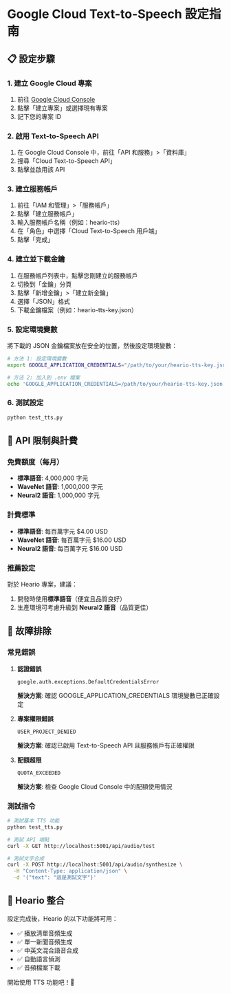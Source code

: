 # Google Cloud Text-to-Speech 設定指南

## 📋 設定步驟

### 1. 建立 Google Cloud 專案
1. 前往 [Google Cloud Console](https://console.cloud.google.com/)
2. 點擊「建立專案」或選擇現有專案
3. 記下您的專案 ID

### 2. 啟用 Text-to-Speech API
1. 在 Google Cloud Console 中，前往「API 和服務」>「資料庫」
2. 搜尋「Cloud Text-to-Speech API」
3. 點擊並啟用該 API

### 3. 建立服務帳戶
1. 前往「IAM 和管理」>「服務帳戶」
2. 點擊「建立服務帳戶」
3. 輸入服務帳戶名稱（例如：heario-tts）
4. 在「角色」中選擇「Cloud Text-to-Speech 用戶端」
5. 點擊「完成」

### 4. 建立並下載金鑰
1. 在服務帳戶列表中，點擊您剛建立的服務帳戶
2. 切換到「金鑰」分頁
3. 點擊「新增金鑰」>「建立新金鑰」
4. 選擇「JSON」格式
5. 下載金鑰檔案（例如：heario-tts-key.json）

### 5. 設定環境變數
將下載的 JSON 金鑰檔案放在安全的位置，然後設定環境變數：

```bash
# 方法 1: 設定環境變數
export GOOGLE_APPLICATION_CREDENTIALS="/path/to/your/heario-tts-key.json"

# 方法 2: 加入到 .env 檔案
echo 'GOOGLE_APPLICATION_CREDENTIALS=/path/to/your/heario-tts-key.json' >> .env
```

### 6. 測試設定
```bash
python test_tts.py
```

## 🎯 API 限制與計費

### 免費額度（每月）
- **標準語音**: 4,000,000 字元
- **WaveNet 語音**: 1,000,000 字元
- **Neural2 語音**: 1,000,000 字元

### 計費標準
- **標準語音**: 每百萬字元 $4.00 USD
- **WaveNet 語音**: 每百萬字元 $16.00 USD
- **Neural2 語音**: 每百萬字元 $16.00 USD

### 推薦設定
對於 Heario 專案，建議：
1. 開發時使用**標準語音**（便宜且品質良好）
2. 生產環境可考慮升級到 **Neural2 語音**（品質更佳）

## 🔧 故障排除

### 常見錯誤

1. **認證錯誤**
   ```
   google.auth.exceptions.DefaultCredentialsError
   ```
   **解決方案**: 確認 GOOGLE_APPLICATION_CREDENTIALS 環境變數已正確設定

2. **專案權限錯誤**
   ```
   USER_PROJECT_DENIED
   ```
   **解決方案**: 確認已啟用 Text-to-Speech API 且服務帳戶有正確權限

3. **配額超限**
   ```
   QUOTA_EXCEEDED
   ```
   **解決方案**: 檢查 Google Cloud Console 中的配額使用情況

### 測試指令
```bash
# 測試基本 TTS 功能
python test_tts.py

# 測試 API 端點
curl -X GET http://localhost:5001/api/audio/test

# 測試文字合成
curl -X POST http://localhost:5001/api/audio/synthesize \
  -H "Content-Type: application/json" \
  -d '{"text": "這是測試文字"}'
```

## 📱 Heario 整合

設定完成後，Heario 的以下功能將可用：
- ✅ 播放清單音頻生成
- ✅ 單一新聞音頻生成
- ✅ 中英文混合語音合成
- ✅ 自動語言偵測
- ✅ 音頻檔案下載

開始使用 TTS 功能吧！🎉